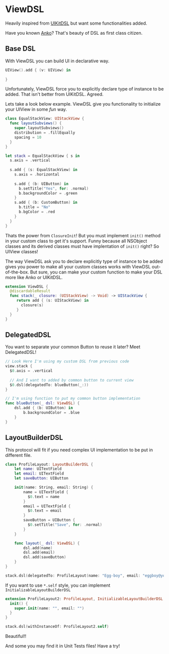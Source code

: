 # ViewDSL

Heavily inspired from [UIKitDSL](https://github.com/mecid/UIKitSwiftDSL) but want some functionalities added.

Have you known [Anko](https://github.com/Kotlin/anko)? That's beauty of DSL as first class citizen.

## Base DSL

With ViewDSL you can build UI in declarative way.
```swift
UIView().add { (v: UIView) in
  
}
```
Unfortunately, ViewDSL force you to explicitly declare type of instance to be added. That isn't better from UIKitDSL. Agreed.

Lets take a look below example. ViewDSL give you functionality to initialize your UIView in some _fun_ way.
```swift
class EqualStackView: UIStackView {
  func layoutSubviews() {
    super.layoutSubviews()
    distribution = .fillEqually
    spacing = 10
  }
}

let stack = EqualStackView { s in
  s.axis = .vertical
  
  s.add { (s: EqualStackView) in
    s.axis = .horizontal
    
    s.add { (b: UIButton) in
      b.setTitle("Yes", for: .normal)
      b.backgroundColor = .green
    }
    s.add { (b: CustomButton) in
      b.title = "No"
      b.bgColor = .red
    }
  }
}
```
Thats the power from `ClosureInit`! But you must implement `init()` method in your custom class to get it's support.
Funny because all NSObject classes and its derived classes must have implentation of `init()` right? So UIView classes!

The way ViewDSL ask you to declare explicitly type of instance to be added gives you power to make all your custom classes works with ViewDSL out-of-the-box. But sure, you can make your custom function to make your DSL more like Anko or UIKitDSL.

```swift
extension ViewDSL {
  @discardableResult
  func stack(_ closure: (UIStackView) -> Void) -> UIStackView {
     return add { (s: UIStackView) in
       closure(s)
     }
  }
}
```

## DelegatedDSL

You want to separate your common Button to reuse it later? Meet DelegatedDSL!

```swift
// Look Here I'm using my custom DSL from previous code
view.stack {
  $0.axis = .vertical
  
  // And I want to added by common button to current view
  $0.dsl(delegatedTo: blueButton(_:))
}

// I'm using function to put my common button implementation
func blueButton(_ dsl: ViewDSL) {
    dsl.add { (b: UIButton) in
        b.backgroundColor = .blue
    }
}
```

## LayoutBuilderDSL

This protocol will fit if you need complex UI implementation to be put in different file.
```swift
class ProfileLayout: LayoutBuilderDSL {
    let name: UITextField
    let email: UITextField
    let saveButton: UIButton

    init(name: String, email: String) {
        name = UITextField {
          $0.text = name
        }
        email = UITextField {
          $0.text = email
        }
        saveButton = UIButton {
          $0.setTitle("Save", for: .normal)
        }
    }

    func layout(_ dsl: ViewDSL) {
        dsl.add(name)
        dsl.add(email)
        dsl.add(saveButton)
    }
}

stack.dsl(delegatedTo: ProfileLayout(name: "Egg-boy", email: "eggboy@youknow.com"))
```
If you want to use `*.self` style, you can implement `InitializableLayoutBuilderDSL`
```swift
extension ProfileLayout2: ProfileLayout, InitializableLayoutBuilderDSL {
  init() {
    super.init(name: "", email: "")
  }
}

stack.dsl(withInstanceOf: ProfileLayout2.self)
```

Beautiful!!

And some you may find it in Unit Tests files! Have a try!
